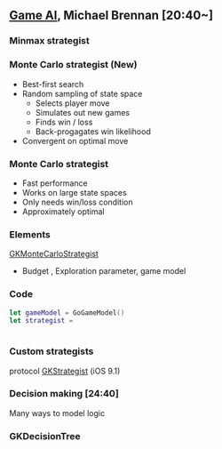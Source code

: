 


## [Game AI](2-game-ai.md), Michael Brennan [20:40~]

### Minmax strategist

### Monte Carlo strategist (New)
* Best-first search
* Random sampling of state space
  * Selects player move
  * Simulates out new games
  * Finds win / loss
  * Back-progagates win likelihood
* Convergent on optimal move

### Monte Carlo strategist
* Fast performance
* Works on large state spaces
* Only needs win/loss condition
* Approximately optimal

### Elements

[GKMonte​Carlo​Strategist](https://developer.apple.com/reference/gameplaykit/gkmontecarlostrategist)
* Budget , Exploration parameter, game model

### Code

```swift
let gameModel = GoGameModel()
let strategist =



```

### Custom strategists

protocol [GKStrategist](https://developer.apple.com/reference/gameplaykit/gkstrategist) (iOS 9.1)

### Decision making [24:40]

Many ways to model logic

### GKDecisionTree
